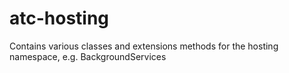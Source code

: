 # atc-hosting
Contains various classes and extensions methods for the hosting namespace, e.g. BackgroundServices
